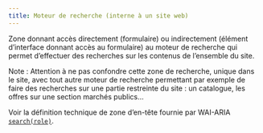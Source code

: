 ```yaml
---
title: Moteur de recherche (interne à un site web)
---
```


Zone donnant accès directement (formulaire) ou indirectement (élément d’interface donnant accès au formulaire) au moteur de recherche qui permet d’effectuer des recherches sur les contenus de l’ensemble du site.

Note : Attention à ne pas confondre cette zone de recherche, unique dans le site, avec tout autre moteur de recherche permettant par exemple de faire des recherches sur une partie restreinte du site : un catalogue, les offres sur une section marchés publics…

Voir la définition technique de zone d’en-tête fournie par WAI-ARIA [`search(role)`](https://www.w3.org/TR/wai-aria-1.1/#search).
